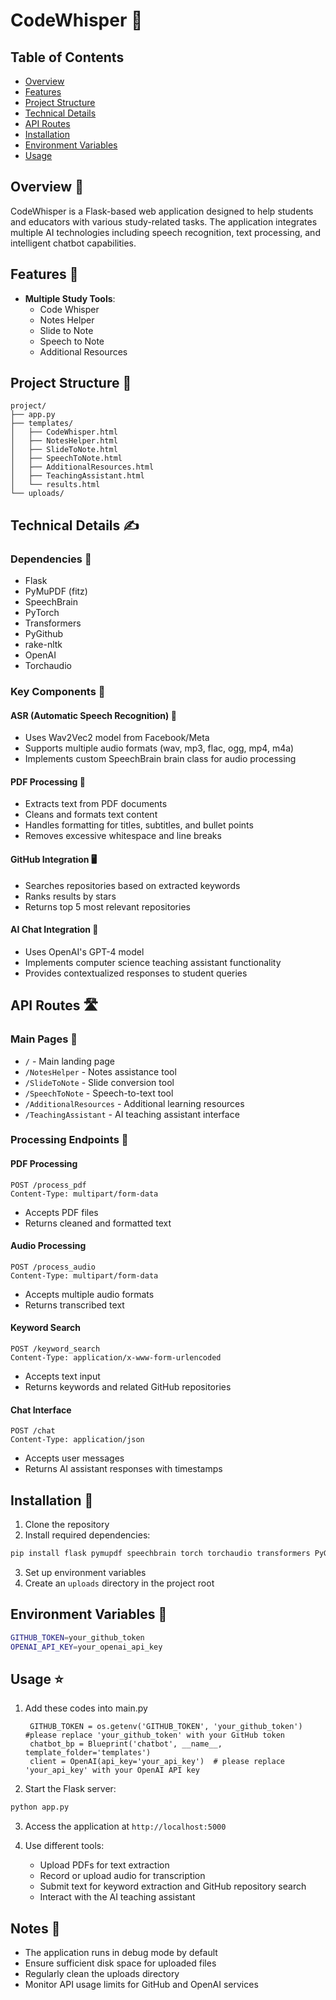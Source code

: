 # CodeWhisper :mage:

## Table of Contents
- [Overview](#overview)
- [Features](#features)
- [Project Structure](#project-structure)
- [Technical Details](#technical-details)
- [API Routes](#api-routes)
- [Installation](#installation)
- [Environment Variables](#environment-variables)
- [Usage](#usage)

## Overview :rocket:
CodeWhisper is a Flask-based web application designed to help students and educators with various study-related tasks. The application integrates multiple AI technologies including speech recognition, text processing, and intelligent chatbot capabilities.

## Features :crystal_ball:
- **Multiple Study Tools**:
  - Code Whisper
  - Notes Helper
  - Slide to Note
  - Speech to Note
  - Additional Resources

## Project Structure :memo:
```
project/
├── app.py
├── templates/
│   ├── CodeWhisper.html
│   ├── NotesHelper.html
│   ├── SlideToNote.html
│   ├── SpeechToNote.html
│   ├── AdditionalResources.html
│   ├── TeachingAssistant.html
│   └── results.html
└── uploads/
```

## Technical Details  :writing_hand:

### Dependencies :toolbox:
- Flask
- PyMuPDF (fitz)
- SpeechBrain
- PyTorch
- Transformers
- PyGithub
- rake-nltk
- OpenAI
- Torchaudio

### Key Components 🔎

#### ASR (Automatic Speech Recognition) :microphone:
- Uses Wav2Vec2 model from Facebook/Meta
- Supports multiple audio formats (wav, mp3, flac, ogg, mp4, m4a)
- Implements custom SpeechBrain brain class for audio processing

#### PDF Processing :notebook:
- Extracts text from PDF documents
- Cleans and formats text content
- Handles formatting for titles, subtitles, and bullet points
- Removes excessive whitespace and line breaks

#### GitHub Integration :desktop_computer:
- Searches repositories based on extracted keywords
- Ranks results by stars
- Returns top 5 most relevant repositories

#### AI Chat Integration :robot:
- Uses OpenAI's GPT-4 model
- Implements computer science teaching assistant functionality
- Provides contextualized responses to student queries

## API Routes :motorway:

### Main Pages :bookmark_tabs:
- `/` - Main landing page
- `/NotesHelper` - Notes assistance tool
- `/SlideToNote` - Slide conversion tool
- `/SpeechToNote` - Speech-to-text tool
- `/AdditionalResources` - Additional learning resources
- `/TeachingAssistant` - AI teaching assistant interface

### Processing Endpoints :pushpin:
#### PDF Processing 
```http
POST /process_pdf
Content-Type: multipart/form-data
```
- Accepts PDF files
- Returns cleaned and formatted text

#### Audio Processing
```http
POST /process_audio
Content-Type: multipart/form-data
```
- Accepts multiple audio formats
- Returns transcribed text

#### Keyword Search
```http
POST /keyword_search
Content-Type: application/x-www-form-urlencoded
```
- Accepts text input
- Returns keywords and related GitHub repositories

#### Chat Interface
```http
POST /chat
Content-Type: application/json
```
- Accepts user messages
- Returns AI assistant responses with timestamps

## Installation :wrench:

1. Clone the repository
2. Install required dependencies:
```bash
pip install flask pymupdf speechbrain torch torchaudio transformers PyGithub rake-nltk openai
```
3. Set up environment variables
4. Create an `uploads` directory in the project root

## Environment Variables :game_die:
```bash
GITHUB_TOKEN=your_github_token
OPENAI_API_KEY=your_openai_api_key
```

## Usage :star:
1. Add these codes into main.py
   ```
    GITHUB_TOKEN = os.getenv('GITHUB_TOKEN', 'your_github_token') #please replace 'your_github_token' with your GitHub token
    chatbot_bp = Blueprint('chatbot', __name__, template_folder='templates')
    client = OpenAI(api_key='your_api_key')  # please replace 'your_api_key' with your OpenAI API key
   ```
2. Start the Flask server:
```bash
python app.py
```

3. Access the application at `http://localhost:5000`

4. Use different tools:
   - Upload PDFs for text extraction
   - Record or upload audio for transcription
   - Submit text for keyword extraction and GitHub repository search
   - Interact with the AI teaching assistant

## Notes :key:
- The application runs in debug mode by default
- Ensure sufficient disk space for uploaded files
- Regularly clean the uploads directory
- Monitor API usage limits for GitHub and OpenAI services
